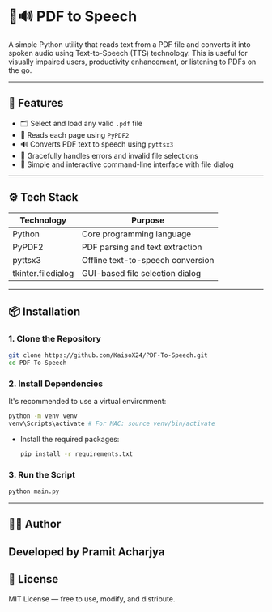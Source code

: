 # 📄🔊 PDF to Speech 

A simple Python utility that reads text from a PDF file and converts it into spoken audio using Text-to-Speech (TTS) technology. This is useful for visually impaired users, productivity enhancement, or listening to PDFs on the go.

---

## 📌 Features

- 🗂️ Select and load any valid `.pdf` file
- 📃 Reads each page using `PyPDF2`
- 🔊 Converts PDF text to speech using `pyttsx3`
- 🔁 Gracefully handles errors and invalid file selections
- 🧠 Simple and interactive command-line interface with file dialog

---

## ⚙️ Tech Stack

| **Technology** | **Purpose**                          |
|----------------|--------------------------------------|
| Python         | Core programming language            |
| PyPDF2         | PDF parsing and text extraction      |
| pyttsx3        | Offline text-to-speech conversion    |
| tkinter.filedialog | GUI-based file selection dialog |

---

## 📦 Installation

### 1. Clone the Repository

```bash
git clone https://github.com/KaisoX24/PDF-To-Speech.git
cd PDF-To-Speech
```
### 2. Install Dependencies
It's recommended to use a virtual environment:

```bash
python -m venv venv
venv\Scripts\activate # For MAC: source venv/bin/activate
```
- Install the required packages:

  ```bash
  pip install -r requirements.txt

### 3. Run the Script

```bash
python main.py
```
---
## 🧑‍💻 Author
Developed by Pramit Acharjya
---
## 🪪 License
MIT License — free to use, modify, and distribute.
